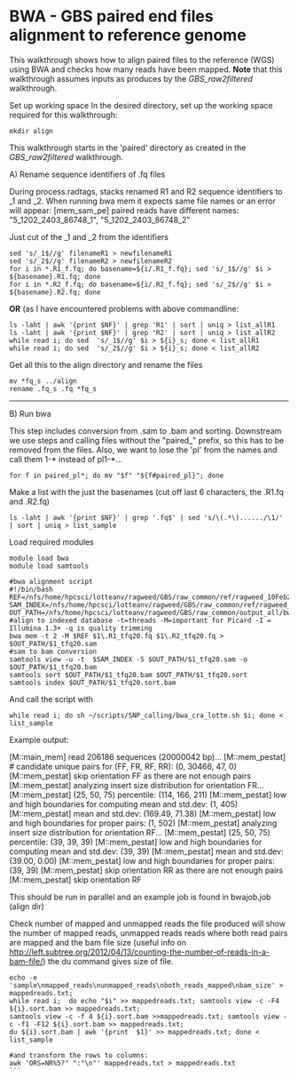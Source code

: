 BWA - GBS paired end files alignment to reference genome
===

This walkthrough shows how to align paired files to the reference (WGS) using BWA and checks how many reads have been mapped.
**Note** that this walkthrough assumes inputs as produces by the *GBS_raw2filtered* walkthrough.

Set up working space
In the desired directory, set up the working space required for this walkthrough:

```
mkdir align
```

This walkthrough starts in the 'paired' directory as created in the *GBS_raw2filtered* walkthrough.

A) Rename sequence identifiers of .fq files

During process.radtags, stacks renamed R1 and R2 sequence identifiers to _1 and _2. When running bwa mem it expects same file names or an error will appear:
[mem_sam_pe] paired reads have different names:
"5_1202_2403_86748_1", "5_1202_2403_86748_2"

Just cut of the _1 and _2 from the identifiers

```
sed 's/_1$//g' filenameR1 > newfilenameR1
sed 's/_2$//g' filenameR2 > newfilenameR2
for i in *.R1_f.fq; do basename=${i/.R1_f.fq}; sed 's/_1$//g' $i > ${basename}.R1.fq; done
for i in *.R2_f.fq; do basename=${i/.R2_f.fq}; sed 's/_2$//g' $i > ${basename}.R2.fq; done
```

**OR** (as I have encountered problems with above commandline:

```
ls -laht | awk '{print $NF}' | grep 'R1' | sort | uniq > list_allR1
ls -laht | awk '{print $NF}' | grep 'R2' | sort | uniq > list_allR2
while read i; do sed  's/_1$//g' $i > ${i}_s; done < list_allR1
while read i; do sed  's/_2$//g' $i > ${i}_s; done < list_allR2
```

Get all this to the align directory and rename the files

```
mv *fq_s ../align
rename .fq_s .fq *fq_s
```

---

B) Run bwa

This step includes conversion from .sam to .bam and sorting. Downstream we use steps and calling files without the "paired_" prefix, so this has to be removed from the files. Also, we want to lose the 'pl' from the names and call them 1-* instead of pl1-*...

```
for f in paired_pl*; do mv "$f" "${f#paired_pl}"; done
```


Make a list with the just the basenames (cut off last 6 characters, the .R1.fq and .R2.fq)
```
ls -laht | awk '{print $NF}' | grep '.fq$' | sed 's/\(.*\)....../\1/' | sort | uniq > list_sample
```

Load required modules

```
module load bwa
module load samtools
```

```
#bwa alignment script
#!/bin/bash
REF=/nfs/home/hpcsci/lotteanv/ragweed/GBS/raw_common/ref/ragweed_10Feb2016_2ABsE_uppercase70.fasta
SAM_INDEX=/nfs/home/hpcsci/lotteanv/ragweed/GBS/raw_common/ref/ragweed_10Feb2016_2ABsE_uppercase70.fasta.fai
OUT_PATH=/nfs/home/hpcsci/lotteanv/ragweed/GBS/raw_common/output_all/bwa_genome_12567
#align to indexed database -t=threads -M=important for Picard -I = Illumina 1.3+ -q is quality trimming
bwa mem -t 2 -M $REF $1\.R1_tfq20.fq $1\.R2_tfq20.fq > $OUT_PATH/$1_tfq20.sam
#sam to bam conversion
samtools view -u -t  $SAM_INDEX -S $OUT_PATH/$1_tfq20.sam -o $OUT_PATH/$1_tfq20.bam
samtools sort $OUT_PATH/$1_tfq20.bam $OUT_PATH/$1_tfq20.sort
samtools index $OUT_PATH/$1_tfq20.sort.bam
```

And call the script with

```
while read i; do sh ~/scripts/SNP_calling/bwa_cra_lotte.sh $i; done < list_sample
```

Example output:

[M::main_mem] read 206186 sequences (20000042 bp)...
[M::mem_pestat] # candidate unique pairs for (FF, FR, RF, RR): (0, 30466, 47, 0)
[M::mem_pestat] skip orientation FF as there are not enough pairs
[M::mem_pestat] analyzing insert size distribution for orientation FR...
[M::mem_pestat] (25, 50, 75) percentile: (114, 166, 211)
[M::mem_pestat] low and high boundaries for computing mean and std.dev: (1, 405)
[M::mem_pestat] mean and std.dev: (169.49, 71.38)
[M::mem_pestat] low and high boundaries for proper pairs: (1, 502)
[M::mem_pestat] analyzing insert size distribution for orientation RF...
[M::mem_pestat] (25, 50, 75) percentile: (39, 39, 39)
[M::mem_pestat] low and high boundaries for computing mean and std.dev: (39, 39)
[M::mem_pestat] mean and std.dev: (39.00, 0.00)
[M::mem_pestat] low and high boundaries for proper pairs: (39, 39)
[M::mem_pestat] skip orientation RR as there are not enough pairs
[M::mem_pestat] skip orientation RF

This should be run in parallel and an example job is found in bwajob.job (align dir)


Check number of mapped and unmapped reads
the file produced will show the number of mapped reads, unmapped reads reads where
both read pairs are mapped and the bam file size (useful info on
http://left.subtree.org/2012/04/13/counting-the-number-of-reads-in-a-bam-file/)
the du command gives size of file.

````
echo -e 'sample\nmapped_reads\nunmapped_reads\nboth_reads_mapped\nbam_size' > mappedreads.txt;
while read i;  do echo "$i" >> mappedreads.txt; samtools view -c -F4 ${i}.sort.bam >> mappedreads.txt;  
samtools view -c -f 4 ${i}.sort.bam >>mappedreads.txt; samtools view -c -f1 -F12 ${i}.sort.bam >> mappedreads.txt; 
du ${i}.sort.bam | awk '{print  $1}' >> mappedreads.txt; done < list_sample

#and transform the rows to columns:
awk 'ORS=NR%5?" ":"\n"' mappedreads.txt > mappedreads.txt
```

